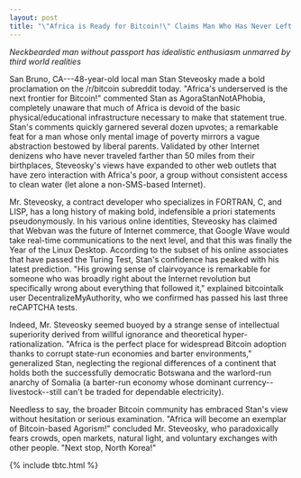 ```yaml
---
layout: post
title: "\"Africa is Ready for Bitcoin!\" Claims Man Who Has Never Left Northern California"
---
```


*Neckbearded man without passport has idealistic enthusiasm unmarred by third world realities*

San Bruno, CA---48-year-old local man Stan Steveosky made a bold proclamation on the /r/bitcoin subreddit today. "Africa's underserved is the next frontier for Bitcoin!" commented Stan as AgoraStanNotAPhobia, completely unaware that much of Africa is devoid of the basic physical/educational infrastructure necessary to make that statement true. Stan's comments quickly garnered several dozen upvotes; a remarkable feat for a man whose only mental image of poverty mirrors a vague abstraction bestowed by liberal parents. Validated by other Internet denizens who have never traveled farther than 50 miles from their birthplaces, Steveosky's views have expanded to other web outlets that have zero interaction with Africa's poor, a group without consistent access to clean water (let alone a non-SMS-based Internet). 

Mr. Steveosky, a contract developer who specializes in FORTRAN, C, and LISP, has a long history of making bold, indefensible a priori statements pseudonymously. In his various online identities, Steveosky has claimed that Webvan was the future of Internet commerce, that Google Wave would take real-time communications to the next level, and that this was finally the Year of the Linux Desktop. According to the subset of his online associates that have passed the Turing Test, Stan's confidence has peaked with his latest prediction. "His growing sense of clairvoyance is remarkable for someone who was broadly right about the Internet revolution but specifically wrong about everything that followed it," explained bitcointalk user DecentralizeMyAuthority, who we confirmed has passed his last three reCAPTCHA tests.

Indeed, Mr. Steveosky seemed buoyed by a strange sense of intellectual superiority derived from willful ignorance and theoretical hyper-rationalization. "Africa is the perfect place for widespread Bitcoin adoption thanks to corrupt state-run economies and barter environments," generalized Stan, neglecting the regional differences of a continent that holds both the successfully democratic Botswana and the warlord-run anarchy of Somalia (a barter-run economy whose dominant currency--livestock--still can't be traded for dependable electricity).

Needless to say, the broader Bitcoin community has embraced Stan's view without hesitation or serious examination. "Africa will become an exemplar of Bitcoin-based Agorism!" concluded Mr. Steveosky, who paradoxically fears crowds, open markets, natural light, and voluntary exchanges with other people. "Next stop, North Korea!"

{% include tbtc.html %}
